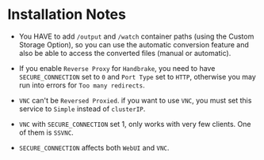# Installation Notes

- You HAVE to add `/output` and `/watch` container paths (using the Custom Storage Option), so you can use the automatic conversion feature and also be able to access the converted files (manual or automatic).

- If you enable `Reverse Proxy` for `Handbrake`, you need to have `SECURE_CONNECTION` set to `0` and `Port Type` set to `HTTP`, otherwise you may run into errors for `Too many redirects`.
- `VNC` can't be `Reversed Proxied`. if you want to use `VNC`, you must set this service to `Simple` instead of `clusterIP`.
- `VNC` with `SECURE_CONNECTION` set 1, only works with very few clients. One of them is `SSVNC`.
- `SECURE_CONNECTION` affects both `WebUI` and `VNC`.
